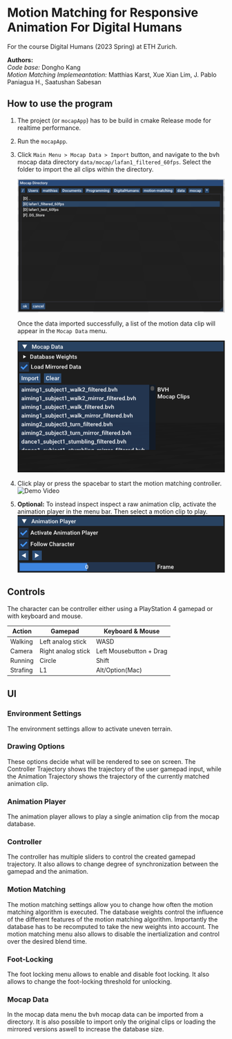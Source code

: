 # Motion Matching for Responsive Animation For Digital Humans
For the course Digital Humans (2023 Spring) at ETH Zurich.

**Authors:**   
*Code base:* Dongho Kang  
*Motion Matching Implemeantation:* Matthias Karst, Xue Xian Lim, J. Pablo Paniagua H., Saatushan Sabesan


## How to use the program
1. The project (or `mocapApp`) has to be build  in cmake Release mode for realtime performance.

2. Run the `mocapApp`.

3. Click `Main Menu > Mocap Data > Import` button, and navigate to the bvh mocap data
   directory `data/mocap/lafan1_filtered_60fps`.
   Select the folder to import the all clips within the directory.

   ![File browser](img/filebrowser.png)

   Once the data imported successfully, a list of the motion data clip will appear in the `Mocap Data` menu.

   ![Mocap data](img/mocapdata.png)

4. Click play or press the spacebar to start the motion matching controller.
   ![Demo Video](img/demo.gif) 

5. **Optional:** To instead inspect inspect a raw animation clip, activate the animation player in the menu bar. Then select a motion clip to play.
   ![Animation Player](img/animationPlayer.png)

## Controls
The character can be controller either using a PlayStation 4 gamepad or with keyboard and mouse.
   
| Action      | Gamepad                  |  Keyboard & Mouse           |
| ----------- | ------------------------ | --------------------------- |
| Walking     | Left analog stick        | WASD                        |
| Camera      | Right analog stick       | Left Mousebutton + Drag     |
| Running     | Circle                   | Shift                       |
| Strafing    | L1                       | Alt/Option(Mac)             |

## UI
### Environment Settings
The environment settings allow to activate uneven terrain.
### Drawing Options
These options decide what will be rendered to see on screen. The Controller Trajectory shows the trajectory of the user gamepad input, while the Animation Trajectory shows the trajectory of the currently matched animation clip.
### Animation Player
The animation player allows to play a single animation clip from the mocap database.
### Controller
The controller has multiple sliders to control the created gamepad trajectory. It also allows to change degree of synchronization between the gamepad and the animation.
### Motion Matching
The motion matching settings allow you to change how often the motion matching algorithm is executed.
The database weights control the influence of the different features of the motion matching algorithm.
Importantly the database has to be recomputed to take the new weights into account.
The motion matching menu also allows to disable the inertialization and control over the desired blend time.
### Foot-Locking
The foot locking menu allows to enable and disable foot locking. It also allows to change the foot-locking threshold for unlocking.
### Mocap Data
In the mocap data menu the bvh mocap data can be imported from a directory. It is also possible to import only the original clips or loading the mirrored versions aswell to increase the database size.